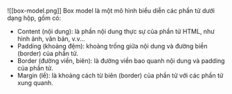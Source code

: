 ![[box-model.png]]
Box model là một mô hình biểu diễn các phần tử dưới dạng hộp, gồm có: 
- Content (nội dung): là phần nội dung thực sự của phần tử HTML, như hình ảnh, văn bản, v.v...
- Padding (khoảng đệm): khoảng trống giữa nội dung và đường biền (border) của phần tử.
- Border (đường viền, biên): là đường viền bao quanh nội dung và padding của phần tử.
- Margin (lề): là khoảng cách từ biên (border) của phần tử với các phần tử xung quanh.